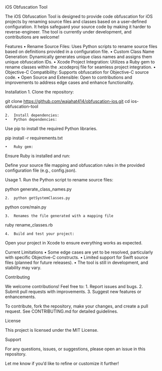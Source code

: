 iOS Obfuscation Tool

The iOS Obfuscation Tool is designed to provide code obfuscation for iOS projects by renaming source files and classes based on a user-defined configuration. It helps safeguard your source code by making it harder to reverse-engineer. The tool is currently under development, and contributions are welcome!

Features
• Rename Source Files:
Uses Python scripts to rename source files based on definitions provided in a configuration file.
• Custom Class Name Generation:
Dynamically generates unique class names and assigns them unique obfuscation IDs.
• Xcode Project Integration:
Utilizes a Ruby gem to rename classes within the .xcodeproj file for seamless project integration.
• Objective-C Compatibility:
Supports obfuscation for Objective-C source code.
• Open Source and Extensible:
Open to contributions and improvements to address edge cases and enhance functionality.

Installation 1. Clone the repository:

git clone https://github.com/wajahat414/obfuscation-ios.git
cd ios-obfuscation-tool

    2.	Install dependencies:
    •	Python dependencies:

Use pip to install the required Python libraries.

pip install -r requirements.txt

    •	Ruby gem:

Ensure Ruby is installed and run:

Define your source file mapping and obfuscation rules in the provided configuration file (e.g., config.json).

Usage 1. Run the Python script to rename source files:

python generate_class_names.py

    2.	python getSystemClasses.py

python core/main.py

    3.	Renames the file generated with a mapping file

ruby rename_classes.rb

    4.	Build and test your project:

Open your project in Xcode to ensure everything works as expected.

Current Limitations
• Some edge cases are yet to be resolved, particularly with specific Objective-C constructs.
• Limited support for Swift source files (planned for future releases).
• The tool is still in development, and stability may vary.

Contributing

We welcome contributions! Feel free to: 1. Report issues and bugs. 2. Submit pull requests with improvements. 3. Suggest new features or enhancements.

To contribute, fork the repository, make your changes, and create a pull request. See CONTRIBUTING.md for detailed guidelines.

License

This project is licensed under the MIT License.

Support

For any questions, issues, or suggestions, please open an issue in this repository.

Let me know if you’d like to refine or customize it further!
